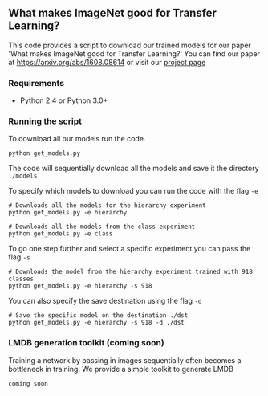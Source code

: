 ## What makes ImageNet good for Transfer Learning?
This code provides a script to download our trained models for our paper 'What makes ImageNet good for Transfer Learning?'
You can find our paper at https://arxiv.org/abs/1608.08614 or visit our [project page](https://www.minyounghuh.com/paper/analysis)

### Requirements
+ Python 2.4 or Python 3.0+

### Running the script
To download all our models run the code. 
```
python get_models.py
```
The code will sequentially download all the models and save it the directory ```./models```

To specify which models to download you can run the code with the flag ```-e```

```
# Downloads all the models for the hierarchy experiment
python get_models.py -e hierarchy

# Downloads all the models from the class experiment
python get_models.py -e class
```

To go one step further and select a specific experiment you can pass the flag ```-s```

```
# Downloads the model from the hierarchy experiment trained with 918 classes
python get_models.py -e hierarchy -s 918
```

You can also specify the save destination using the flag ```-d```
```
# Save the specific model on the destination ./dst
python get_models.py -e hierarchy -s 918 -d ./dst
```

### LMDB generation toolkit (coming soon)
Training a network by passing in images sequentially often becomes a bottleneck in training.
We provide a simple toolkit to generate LMDB
```
coming soon
```
